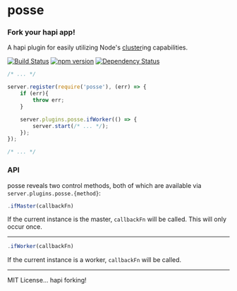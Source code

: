 # posse

### Fork your hapi app!

A hapi plugin for easily utilizing Node's [cluster](https://nodejs.org/dist/latest-v4.x/docs/api/cluster.html)ing capabilities.

[![Build Status](https://travis-ci.org/mbjordan/posse.svg?branch=master)](https://travis-ci.org/mbjordan/posse)
[![npm version](https://badge.fury.io/js/posse.svg)](https://www.npmjs.com/package/posse)
[![Dependency Status](https://david-dm.org/mbjordan/posse.svg)](https://david-dm.org/mbjordan/posse)

```javascript
/* ... */

server.register(require('posse'), (err) => {
    if (err){
        throw err;
    }

    server.plugins.posse.ifWorker(() => {
        server.start(/* ... */);
    });
});

/* ... */
```

### API

posse reveals two control methods, both of which are available via `server.plugins.posse.{method}`:

```javascript
.ifMaster(callbackFn)
```

If the current instance is the master, `callbackFn` will be called. This will only occur once.

---

```javascript
.ifWorker(callbackFn)
```

If the current instance is a worker, `callbackFn` will be called.

---

MIT License... hapi forking!
